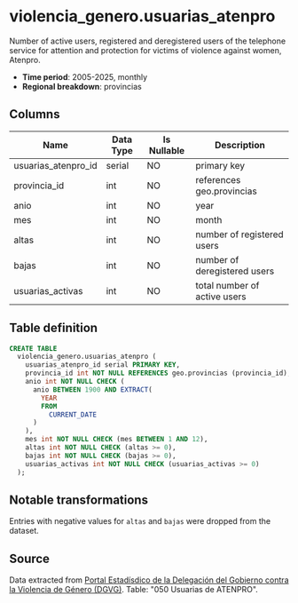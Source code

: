 # violencia_genero.usuarias_atenpro

Number of active users, registered and deregistered users of the telephone service for attention and protection for victims of violence against women, Atenpro.

- **Time period**: 2005-2025, monthly
- **Regional breakdown**: provincias

## Columns

| Name | Data Type | Is Nullable | Description |
| --- | --- | --- | --- |
| usuarias_atenpro_id | serial | NO | primary key |
| provincia_id | int | NO | references geo.provincias |
| anio | int | NO | year |
| mes | int | NO | month |
| altas | int | NO | number of registered users |
| bajas | int | NO | number of deregistered users |
| usuarias_activas | int | NO | total number of active users |

## Table definition

```sql
CREATE TABLE
  violencia_genero.usuarias_atenpro (
    usuarias_atenpro_id serial PRIMARY KEY,
    provincia_id int NOT NULL REFERENCES geo.provincias (provincia_id),
    anio int NOT NULL CHECK (
      anio BETWEEN 1900 AND EXTRACT(
        YEAR
        FROM
          CURRENT_DATE
      )
    ),
    mes int NOT NULL CHECK (mes BETWEEN 1 AND 12),
    altas int NOT NULL CHECK (altas >= 0),
    bajas int NOT NULL CHECK (bajas >= 0),
    usuarias_activas int NOT NULL CHECK (usuarias_activas >= 0)
  );
```

## Notable transformations
Entries with negative values for `altas` and `bajas` were dropped from the dataset.

## Source
Data extracted from <a href="https://estadisticasviolenciagenero.igualdad.gob.es/" target="_blank">Portal Estadísdico de la Delegación del Gobierno contra la Violencia de Género (DGVG)</a>. Table: "050 Usuarias de ATENPRO".
